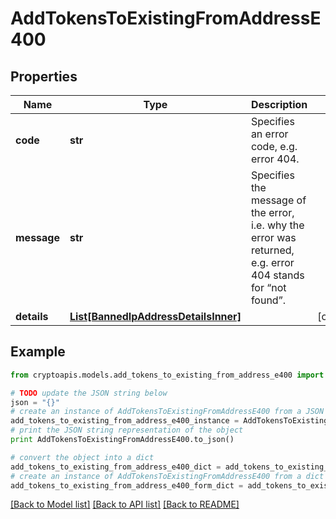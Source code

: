 # AddTokensToExistingFromAddressE400


## Properties
Name | Type | Description | Notes
------------ | ------------- | ------------- | -------------
**code** | **str** | Specifies an error code, e.g. error 404. | 
**message** | **str** | Specifies the message of the error, i.e. why the error was returned, e.g. error 404 stands for “not found”. | 
**details** | [**List[BannedIpAddressDetailsInner]**](BannedIpAddressDetailsInner.md) |  | [optional] 

## Example

```python
from cryptoapis.models.add_tokens_to_existing_from_address_e400 import AddTokensToExistingFromAddressE400

# TODO update the JSON string below
json = "{}"
# create an instance of AddTokensToExistingFromAddressE400 from a JSON string
add_tokens_to_existing_from_address_e400_instance = AddTokensToExistingFromAddressE400.from_json(json)
# print the JSON string representation of the object
print AddTokensToExistingFromAddressE400.to_json()

# convert the object into a dict
add_tokens_to_existing_from_address_e400_dict = add_tokens_to_existing_from_address_e400_instance.to_dict()
# create an instance of AddTokensToExistingFromAddressE400 from a dict
add_tokens_to_existing_from_address_e400_form_dict = add_tokens_to_existing_from_address_e400.from_dict(add_tokens_to_existing_from_address_e400_dict)
```
[[Back to Model list]](../README.md#documentation-for-models) [[Back to API list]](../README.md#documentation-for-api-endpoints) [[Back to README]](../README.md)


